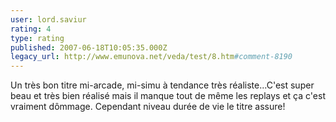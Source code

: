 ```yaml
---
user: lord.saviur
rating: 4
type: rating
published: 2007-06-18T10:05:35.000Z
legacy_url: http://www.emunova.net/veda/test/8.htm#comment-8190
---
```

Un très bon titre mi-arcade, mi-simu à tendance très réaliste...C'est super beau et très bien réalisé mais il manque tout de même les replays et ça c'est vraiment dômmage. Cependant niveau durée de vie le titre assure!